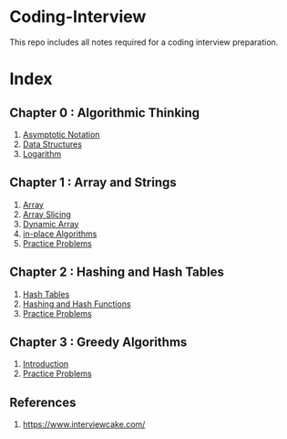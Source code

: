 Coding-Interview
================

This repo includes all notes required for a coding interview preparation.

Index
=====

Chapter 0 : Algorithmic Thinking
--------------------------------

1. [Asymptotic Notation](https://github.com/Bhairavi-shah/Coding-Interview/blob/master/0_Algorithmic_Thinking/Asymptotic_Notation.md)
2. [Data Structures](https://github.com/Bhairavi-shah/Coding-Interview/blob/master/0_Algorithmic_Thinking/Data_Structures.md)
3. [Logarithm](https://github.com/Bhairavi-shah/Coding-Interview/blob/master/0_Algorithmic_Thinking/Logarithm.md)

Chapter 1 : Array and Strings
-----------------------------

1. [Array](https://github.com/Bhairavi-shah/Coding-Interview/blob/master/1_Array_and_String_Manipulation/Array.md)
2. [Array Slicing](https://github.com/Bhairavi-shah/Coding-Interview/blob/master/1_Array_and_String_Manipulation/Array_Slicing.md)
3. [Dynamic Array](https://github.com/Bhairavi-shah/Coding-Interview/blob/master/1_Array_and_String_Manipulation/Dynamic_Array.md)
4. [in-place Algorithms](https://github.com/Bhairavi-shah/Coding-Interview/blob/master/1_Array_and_String_Manipulation/in_place_Algorithms.md)
5. [Practice Problems](https://github.com/Bhairavi-shah/Coding-Interview/blob/master/1_Array_and_String_Manipulation/Practice_Problems.md)

Chapter 2 : Hashing and Hash Tables
-----------------------------------

1. [Hash Tables](https://github.com/Bhairavi-shah/Coding-Interview/blob/master/2_Hashing_and_Hash_Tables/Hash_Table.md)
2. [Hashing and Hash Functions](https://github.com/Bhairavi-shah/Coding-Interview/blob/master/2_Hashing_and_Hash_Tables/Hashing_and_Hash_Functions.md)
3. [Practice Problems](https://github.com/Bhairavi-shah/Coding-Interview/blob/master/2_Hashing_and_Hash_Tables/Practice_Problems.md)

Chapter 3 : Greedy Algorithms
-----------------------------

1. [Introduction](https://github.com/Bhairavi-shah/Coding-Interview/blob/master/3_Greedy_Algorithms/Introduction.md)
2. [Practice Problems](https://github.com/Bhairavi-shah/Coding-Interview/blob/master/3_Greedy_Algorithms/Practice_Problems.md)

References
----------

1. https://www.interviewcake.com/
